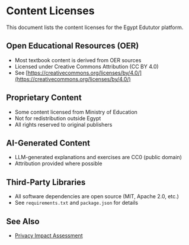 # Content Licenses

This document lists the content licenses for the Egypt Edututor platform.

## Open Educational Resources (OER)
- Most textbook content is derived from OER sources
- Licensed under Creative Commons Attribution (CC BY 4.0)
- See [https://creativecommons.org/licenses/by/4.0/](https://creativecommons.org/licenses/by/4.0/)

## Proprietary Content
- Some content licensed from Ministry of Education
- Not for redistribution outside Egypt
- All rights reserved to original publishers

## AI-Generated Content
- LLM-generated explanations and exercises are CC0 (public domain)
- Attribution provided where possible

## Third-Party Libraries
- All software dependencies are open source (MIT, Apache 2.0, etc.)
- See `requirements.txt` and `package.json` for details

## See Also
- [Privacy Impact Assessment](PRIVACY_IMPACT_ASSESSMENT.md)

